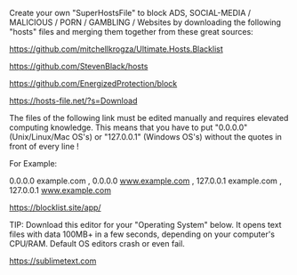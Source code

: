 Create your own "SuperHostsFile" to block ADS, SOCIAL-MEDIA / MALICIOUS / PORN / GAMBLING / Websites by downloading the following "hosts" files and merging them together from these great sources:

https://github.com/mitchellkrogza/Ultimate.Hosts.Blacklist

https://github.com/StevenBlack/hosts

https://github.com/EnergizedProtection/block

https://hosts-file.net/?s=Download

The files of the following link must be edited manually and requires elevated computing knowledge. This means that you have to put "0.0.0.0<SPACE>" (Unix/Linux/Mac OS's) or "127.0.0.1<SPACE>" (Windows OS's) without the quotes in front of every line !

For Example:

0.0.0.0 example.com , 0.0.0.0 www.example.com , 127.0.0.1 example.com , 127.0.0.1 www.example.com

https://blocklist.site/app/

TIP: Download this editor for your "Operating System" below. It opens text files with data 100MB+ in a few seconds, depending on your computer's CPU/RAM. Default OS editors crash or even fail.

https://sublimetext.com
